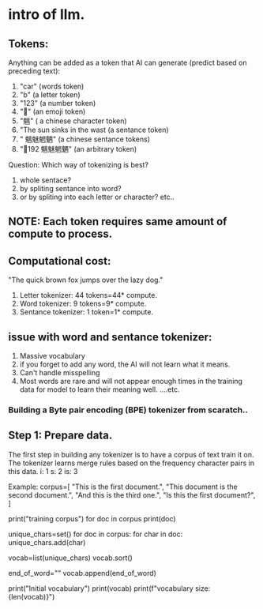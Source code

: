 # intro of llm.

## Tokens:
Anything can be added as a token that AI can generate (predict based on preceding text):
1. "car" (words token)
2. "b"  (a letter token)
3. "123" (a number token)
4. "💯" (an emoji token)
5. "魑" ( a chinese character token)
6. "The sun sinks in the wast (a sentance token)
7. " 魑魅魍魉" (a chinese sentance tokens)
8. "💯192 魑魅魍魉" (an arbitrary token)

Question: Which way of tokenizing is best?
1. whole sentace?
2. by spliting sentance into word?
3. or by spliting into each letter or character?
etc..

## NOTE: Each token requires same amount of compute to process.
## Computational cost:
"The quick brown fox jumps over the lazy dog."
1. Letter tokenizer: 44 tokens=44* compute.
2. Word tokenizer: 9 tokens=9* compute.
3. Sentance tokenizer: 1 token=1* compute.

## issue with word and sentance tokenizer:
1. Massive vocabulary
2. if you forget to add any word, the AI will not learn what it means.
3. Can't handle misspelling
4. Most words are rare and will not appear enough times in the training data for model to learn their meaning well.
....etc.

### Building a Byte pair encoding (BPE) tokenizer from scaratch..

## Step 1: Prepare data.
The first step in building any tokenizer is to have a corpus of text train it on. The tokenizer learns merge rules based on the frequency character pairs in this data.
i: 1
s: 2
is: 3

Example:
corpus=[
"This is the first document.",
"This document is the second document.",
"And this is the third one.",
"Is this the first document?",
]


print("training corpus")
for doc in corpus
print(doc)


unique_chars=set()
for doc in corpus:
  for char in doc:
    unique_chars.add(char)


vocab=list(unique_chars)
vocab.sort()

end_of_word="</w>"
vocab.append(end_of_word)

print("Initial vocabulary")
print(vocab)
print(f"vocabulary size: {len(vocab)}")

